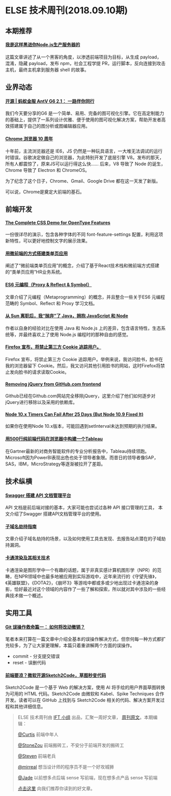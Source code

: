 # ELSE 技术周刊(2018.09.10期)

## 本期推荐

#### [我是这样黑进你Node.js生产服务器的](https://zhuanlan.zhihu.com/p/43514079)

这篇文章讲述了从一个黑客的角度，以渗透前端项目为目标，从生成 payload，混淆，隐藏 payload，发布 npm，社会工程学提 PR，运行脚本，反向连接到攻击主机，最终主机拿到服务器 shell 的故事。

## 业界动态

#### [开源 | 蚂蚁金服 AntV G6 2.1： 一路伴你同行](https://mp.weixin.qq.com/s/uH66SJHTcND3UwTKNdVV_w)

我们今天要分享的G6 是一个简单、易用、完备的图可视化引擎。它在高定制能力的基础上，提供了一系列设计优雅、便于使用的图可视化解决方案，帮助开发者高效搭建属于自己的图分析或图编辑器应用。

#### [Chrome 浏览器 10 周年](https://techcrunch.com/2018/09/04/chrome-gets-a-new-look-for-its-10th-birthday/)

十年前，主流浏览器还是 IE6，JS 仍然是一种玩具语言，一大堆无法调试的运行时错误。谷歌决定做自己的浏览器，为此特别开发了底层引擎 V8。发布的那天，所有人都震惊了，原来JS可以运行得这么快...... 后来，V8 导致了 Node 的诞生，Chrome 导致了 Electron 和 ChromeOS。

为了纪念了这个日子，Chrome、Gmail、Google Drive 都在这一天发了新版。

可以说，Chrome是奠定大前端的基石。

## 前端开发

#### [The Complete CSS Demo for OpenType Features](https://sparanoid.com/lab/opentype-features/)

一份很详尽的演示，包含各种字体的不同 font-feature-settings 配置，利用这项新特性，可以更好地控制文字的展示效果。

#### [用微前端的方式搭建类单页应用](https://juejin.im/post/5b921b415188255c9031b0c3)

阐述了“微前端类单页应用”的概念，介绍了基于React技术栈和微前端方式搭建的“类单页应用”HR业务系统。

#### [ ES6 元编程（Proxy & Reflect & Symbol）](https://segmentfault.com/a/1190000016133613)

文章介绍了元编程（Metaprogramming）的概念，并且整合一些关于ES6 元编程范畴的 Symbol、Reflect 和 Proxy 学习文档。

#### [从 Sun 离职后，我“抛弃”了 Java，拥抱 JavaScript 和 Node](http://www.infoq.com/cn/articles/why-is-a-java-guy-so-excited-about-node-js-and-javascript)

作者以自身的经验对比在使用 Java 和 Node.js 上的差异，包含语言特性，生态系统等，并最终喜欢上了使用 Node.js 编程时的那种自由的感觉。

#### [Firefox 宣布，将禁止第三方 Cookie 追踪用户。](https://blog.mozilla.org/futurereleases/2018/08/30/changing-our-approach-to-anti-tracking/)

Firefox 宣布，将禁止第三方 Cookie 追踪用户。举例来说，我访问脸书，脸书在我的浏览器留下 Cookie。然后，我又访问其他引用脸书的网站，这时Firefox将禁止发向脸书的请求读取Cookie。

#### [Removing jQuery from GitHub.com frontend](https://githubengineering.com/removing-jquery-from-github-frontend/)

Github已经在Github.com网站完全移除jQuery，这里介绍了他们如何逐步对jQuery进行移除以及采用的依赖库。

#### [Node 10.x Timers Can Fail After 25 Days (But Node 10.9 Fixed It)](https://github.com/nodejs/node/issues/22149)

如果你在使用Node 10.x版本，可能回遇到setInterval未达到预期的执行结果。

#### [用500行纯前端代码在浏览器中构建一个Tableau](https://zhuanlan.zhihu.com/p/36789323)

在Gartner最新的对商务智能软件的专业分析报告中，Tableau持续领跑。Microsoft因为PowerBI表现出色也处于领导者象限。而昔日的领导者像SAP，SAS，IBM，MicroStrategy等逐渐被拉开了差距。

## 技术纵横

#### [Swagger 搭建 API 文档管理平台](http://beckjin.com/2018/09/02/swagger/)

API 文档是前后端对接的基本，大家可能也尝试过各种 API 接口管理的工具， 本文介绍了Swagger 搭建API文档管理平台的使用。

#### [子域名劫持指南](https://xz.aliyun.com/t/2704)

文章介绍子域名劫持的场景，以及如何使用工具去发现、去报告站点潜在的子域劫持漏洞。

#### [卡通渲染及其相关技术](https://zhuanlan.zhihu.com/p/26409746)

卡通渲染是图形学中一个有趣的话题，属于非真实感计算机图形学（NPR）的范畴，在NPR领域中也最多地被应用到实际游戏中，近年来流行的《守望先锋》，《英雄联盟》，《DOTA2》，《崩坏3》等游戏中都或多或少地出现过卡通渲染的身影，恰好最近对这个领域的内容作了一些了解和探索，所以就对其中涉及的一些经典技术做一个概述。

## 实用工具

#### [Git 误操作救命篇一： 如何将改动撤销？](https://zhuanlan.zhihu.com/p/42929114)

笔者本来打算在一篇文章中介绍全基本的误操作解决方式，但奈何每一种方式都扩充较多，为了让大家更理解，本篇只着重讲解两个方面的误操作。

- commit - 分支提交错误
- reset - 误删代码

#### [前端要凉？微软开源Sketch2Code，草图秒变代码](http://www.infoq.com/cn/news/2018/09/Ms-sketch2Code-opensourcing)

Sketch2Code 是一个基于 Web 的解决方案，使用 AI 将手绘的用户界面草图转换为可用的 HTML 代码。Sketch2Code 由微软和 Kabel、Spike Techniques 合作开发。读者可以在 GitHub 上找到与 Sketch2Code 相关的代码、解决方案开发过程和其他详细信息。

> ELSE 技术周刊由 [IFT 小组](https://github.com/CtripFE) 出品，汇聚一周好文章， [周刊原文]()。本期编辑：
>
> [@Curtis](https://github.com/CurtisCBS) 前端中年人
>
> [@StoneZou](https://github.com/stoneyong) 前端搬砖工，不安分于前端开发的搬砖工
>
> [@Steven](https://github.com/StevenX911) 前端老兵
>
> [@mirreal](https://github.com/mirreal) 想当设计师的程序员不是一个好攻城狮
>
> [@Jade](https://github.com/Jade05) 以前想多点后端 sense 写前端，现在想多点产品 sense 写前端
>
> [点击这里](https://github.com/CtripFE/fe-weekly/issues) 向我们推荐你读到的好文章。